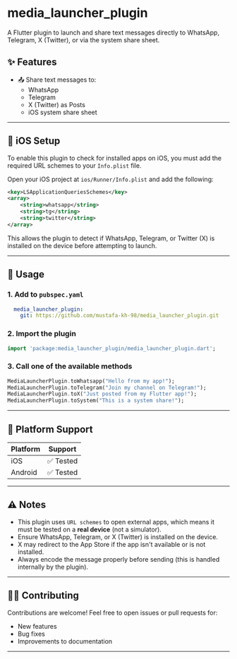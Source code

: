 # media_launcher_plugin

A Flutter plugin to launch and share text messages directly to WhatsApp, Telegram, X (Twitter), or via the system share sheet.

## ✨ Features

- 📤 Share text messages to:
    - WhatsApp
    - Telegram
    - X (Twitter) as Posts
    - iOS system share sheet

---

## 🔧 iOS Setup

To enable this plugin to check for installed apps on iOS, you must add the required URL schemes to your `Info.plist` file.

Open your iOS project at `ios/Runner/Info.plist` and add the following:

```xml
<key>LSApplicationQueriesSchemes</key>
<array>
    <string>whatsapp</string>
    <string>tg</string>
    <string>twitter</string>
</array>
```

This allows the plugin to detect if WhatsApp, Telegram, or Twitter (X) is installed on the device before attempting to launch.

---

## 🚀 Usage

### 1. Add to ```pubspec.yaml```

```yaml
  media_launcher_plugin:
    git: https://github.com/mustafa-kh-98/media_launcher_plugin.git
```

### 2. Import the plugin

```dart
import 'package:media_launcher_plugin/media_launcher_plugin.dart';
```

### 3. Call one of the available methods

```dart
MediaLauncherPlugin.toWhatsapp("Hello from my app!");
MediaLauncherPlugin.toTelegram("Join my channel on Telegram!");
MediaLauncherPlugin.toX("Just posted from my Flutter app!");
MediaLauncherPlugin.toSystem("This is a system share!");
```

---

## 📱 Platform Support

| Platform | Support    |
|----------|------------|
| iOS      | ✅ Tested   |
| Android  | ✅ Tested  |

---

## ⚠️ Notes

- This plugin uses `URL schemes` to open external apps, which means it must be tested on a **real device** (not a simulator).
- Ensure WhatsApp, Telegram, or X (Twitter) is installed on the device.
- X may redirect to the App Store if the app isn't available or is not installed.
- Always encode the message properly before sending (this is handled internally by the plugin).

---

## 🧑‍💻 Contributing

Contributions are welcome! Feel free to open issues or pull requests for:
- New features
- Bug fixes
- Improvements to documentation

---



